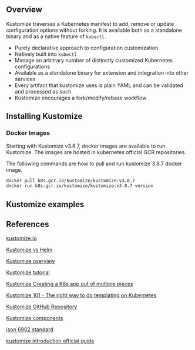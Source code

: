 ## Overview

Kustomize traverses a Kubernetes manifest to add, remove or update configuration options without forking. It is available both as a standalone binary and as a native feature of `kubectl`.

* Purely declarative approach to configuration customization
* Natively built into `kubectl`
* Manage an arbitrary number of distinctly customized Kubernetes configurations
* Available as a standalone binary for extension and integration into other services
* Every artifact that kustomize uses is plain YAML and can be validated and processed as such
* Kustomize encourages a fork/modify/rebase workflow

## Installing Kustomize

### Docker Images

Starting with Kustomize v3.8.7, docker images are available to run Kustomize. The images are hosted in kubernetes official GCR repositories.

The following commands are how to pull and run kustomize 3.8.7 docker image.

```bash
docker pull k8s.gcr.io/kustomize/kustomize:v3.8.7
docker run k8s.gcr.io/kustomize/kustomize:v3.8.7 version
```

## Kustomize examples

## References

[kustomize.io](https://kustomize.io/)

[Kustomize vs Helm](https://stackoverflow.com/questions/60519939/what-is-the-difference-between-helm-and-kustomize)

[Kustomize overview](https://learning.oreilly.com/videos/modern-container-based-devops/9780136870975/9780136870975-MCD1_03_13_07)

[Kustomize tutorial](https://www.densify.com/kubernetes-tools/kustomize)

[Kustomize Creating a K8s app out of multiple pieces](https://www.mirantis.com/blog/introduction-to-kustomize-part-1-creating-a-kubernetes-app-out-of-multiple-pieces/)

[Kustomize 101 - The right way to do templating on Kubernetes](https://blog.stack-labs.com/code/kustomize-101/)

[Kustomize GitHub Repository](https://github.com/kubernetes-sigs/kustomize)

[Kustomize components](https://kubectl.docs.kubernetes.io/guides/config_management/components/)

[json 6902 standard](https://datatracker.ietf.org/doc/html/rfc6902)

[kustomize introduction official guide](https://kubectl.docs.kubernetes.io/guides/introduction/kustomize/)